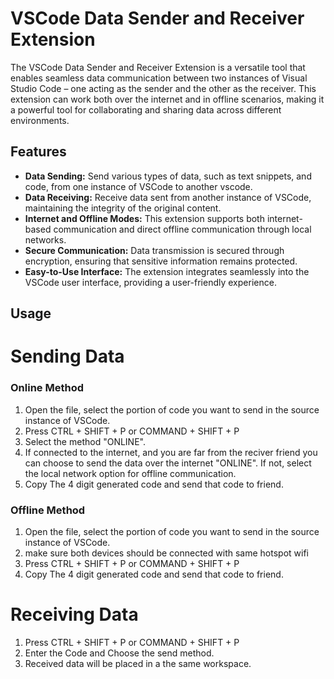 # VSCode Data Sender and Receiver Extension

The VSCode Data Sender and Receiver Extension is a versatile tool that enables seamless data communication between two instances of Visual Studio Code – one acting as the sender and the other as the receiver. This extension can work both over the internet and in offline scenarios, making it a powerful tool for collaborating and sharing data across different environments.

## Features

- **Data Sending:** Send various types of data, such as text snippets, and code, from one instance of VSCode to another vscode.
- **Data Receiving:** Receive data sent from another instance of VSCode, maintaining the integrity of the original content.
- **Internet and Offline Modes:** This extension supports both internet-based communication and direct offline communication through local networks.
- **Secure Communication:** Data transmission is secured through encryption, ensuring that sensitive information remains protected.
- **Easy-to-Use Interface:** The extension integrates seamlessly into the VSCode user interface, providing a user-friendly experience.

## Usage

# Sending Data

### Online Method

1. Open the file, select the portion of code you want to send in the source instance of VSCode.
2. Press CTRL + SHIFT + P or COMMAND + SHIFT + P
3. Select the method "ONLINE".
4. If connected to the internet, and you are far from the reciver friend you can choose to send the data over the internet "ONLINE". If not, select the local network option for offline communication.
5. Copy The 4 digit generated code and send that code to friend.

### Offline Method

1. Open the file, select the portion of code you want to send in the source instance of VSCode.
2. make sure both devices should be connected with same hotspot wifi
3. Press CTRL + SHIFT + P or COMMAND + SHIFT + P
4. Copy The 4 digit generated code and send that code to friend.

# Receiving Data

1. Press CTRL + SHIFT + P or COMMAND + SHIFT + P
2. Enter the Code and Choose the send method.
4. Received data will be placed in a the same workspace.
